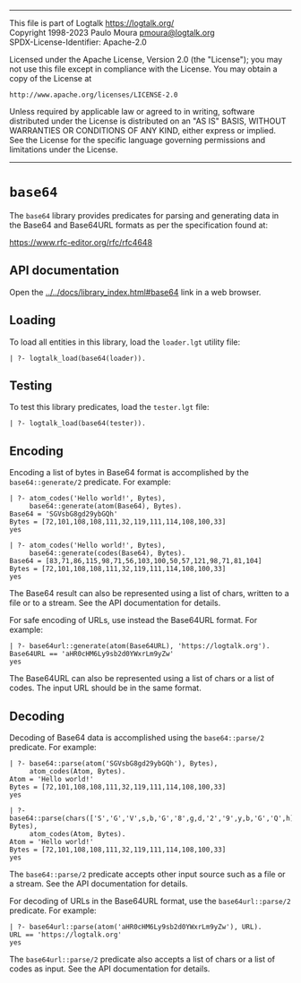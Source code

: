________________________________________________________________________

This file is part of Logtalk <https://logtalk.org/>  
Copyright 1998-2023 Paulo Moura <pmoura@logtalk.org>  
SPDX-License-Identifier: Apache-2.0

Licensed under the Apache License, Version 2.0 (the "License");
you may not use this file except in compliance with the License.
You may obtain a copy of the License at

    http://www.apache.org/licenses/LICENSE-2.0

Unless required by applicable law or agreed to in writing, software
distributed under the License is distributed on an "AS IS" BASIS,
WITHOUT WARRANTIES OR CONDITIONS OF ANY KIND, either express or implied.
See the License for the specific language governing permissions and
limitations under the License.
________________________________________________________________________


`base64`
========

The `base64` library provides predicates for parsing and generating data in
the Base64 and Base64URL formats as per the specification found at:

https://www.rfc-editor.org/rfc/rfc4648


API documentation
-----------------

Open the [../../docs/library_index.html#base64](../../docs/library_index.html#base64)
link in a web browser.


Loading
-------

To load all entities in this library, load the `loader.lgt` utility file:

	| ?- logtalk_load(base64(loader)).


Testing
-------

To test this library predicates, load the `tester.lgt` file:

	| ?- logtalk_load(base64(tester)).


Encoding
--------

Encoding a list of bytes in Base64 format is accomplished by the
`base64::generate/2` predicate. For example:

	| ?- atom_codes('Hello world!', Bytes),
	     base64::generate(atom(Base64), Bytes).
	Base64 = 'SGVsbG8gd29ybGQh'
	Bytes = [72,101,108,108,111,32,119,111,114,108,100,33]
	yes

	| ?- atom_codes('Hello world!', Bytes),
	     base64::generate(codes(Base64), Bytes).
	Base64 = [83,71,86,115,98,71,56,103,100,50,57,121,98,71,81,104]
	Bytes = [72,101,108,108,111,32,119,111,114,108,100,33]
	yes

The Base64 result can also be represented using a list of chars, written to
a file or to a stream. See the API documentation for details.

For safe encoding of URLs, use instead the Base64URL format. For example:

	| ?- base64url::generate(atom(Base64URL), 'https://logtalk.org').
	Base64URL == 'aHR0cHM6Ly9sb2d0YWxrLm9yZw'
	yes

The Base64URL can also be represented using a list of chars or a list of codes.
The input URL should be in the same format.	


Decoding
--------

Decoding of Base64 data is accomplished using the `base64::parse/2` predicate.
For example:

	| ?- base64::parse(atom('SGVsbG8gd29ybGQh'), Bytes),
	     atom_codes(Atom, Bytes).
	Atom = 'Hello world!'
	Bytes = [72,101,108,108,111,32,119,111,114,108,100,33]
	yes

	| ?- base64::parse(chars(['S','G','V',s,b,'G','8',g,d,'2','9',y,b,'G','Q',h]), Bytes),
	     atom_codes(Atom, Bytes).
	Atom = 'Hello world!'
	Bytes = [72,101,108,108,111,32,119,111,114,108,100,33]
	yes

The `base64::parse/2` predicate accepts other input source such as a file or a
stream. See the API documentation for details.

For decoding of URLs in the Base64URL format, use the `base64url::parse/2`
predicate. For example:

	| ?- base64url::parse(atom('aHR0cHM6Ly9sb2d0YWxrLm9yZw'), URL).
	URL == 'https://logtalk.org'
	yes

The `base64url::parse/2` predicate also accepts a list of chars or a list of
codes as input. See the API documentation for details.
